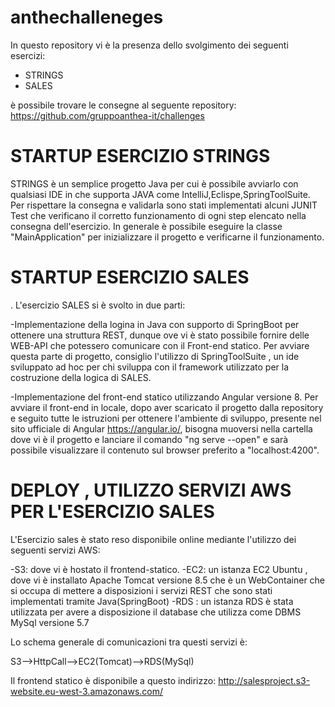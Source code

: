 # anthechalleneges

In questo repository vi è la presenza dello svolgimento dei seguenti esercizi:
- STRINGS
- SALES 

è possibile trovare le consegne al seguente repository: https://github.com/gruppoanthea-it/challenges


# STARTUP ESERCIZIO STRINGS

STRINGS è un semplice progetto Java per cui è possibile avviarlo con qualsiasi IDE in che supporta JAVA come IntelliJ,Eclispe,SpringToolSuite.
Per rispettare la consegna e validarla sono stati implementati alcuni JUNIT Test che verificano il corretto funzionamento di ogni step elencato nella consegna dell'esercizio.
In generale è possibile eseguire la classe "MainApplication" per inizializzare il progetto e verificarne il funzionamento.

# STARTUP ESERCIZIO SALES
.
L'esercizio SALES si è svolto in due parti:

 -Implementazione della logina in Java con supporto di SpringBoot per ottenere una struttura REST, dunque ove vi è stato possibile fornire delle WEB-API che potessero comunicare con il Front-end statico.
 Per avviare questa parte di progetto, consiglio l'utilizzo di SpringToolSuite , un ide sviluppato ad hoc per chi sviluppa con il framework utilizzato per la costruzione della logica di SALES. 

-Implementazione del front-end statico utilizzando Angular versione 8. Per avviare il front-end in locale, dopo aver scaricato il progetto dalla repository e seguito tutte le istruzioni per ottenere l'ambiente di sviluppo, presente nel sito ufficiale di Angular https://angular.io/, bisogna muoversi nella cartella dove vi è il progetto e lanciare il comando "ng serve --open" e sarà possibile visualizzare il contenuto sul browser preferito a "localhost:4200".


# DEPLOY , UTILIZZO SERVIZI AWS PER L'ESERCIZIO SALES

L'Esercizio sales è stato reso disponibile online mediante l'utilizzo dei seguenti servizi AWS:

-S3: dove vi è hostato il frontend-statico.
-EC2: un istanza EC2 Ubuntu , dove vi è installato Apache Tomcat versione 8.5 che è un WebContainer che si occupa di mettere a disposizioni i servizi REST che sono stati implementati tramite Java(SpringBoot) 
-RDS : un istanza RDS è stata utilizzata per avere a disposizione il database che utilizza come DBMS MySql versione 5.7

Lo schema generale di comunicazioni tra questi servizi è:

S3-->HttpCall-->EC2(Tomcat)-->RDS(MySql)

Il frontend statico è disponibile a questo indirizzo: http://salesproject.s3-website.eu-west-3.amazonaws.com/




